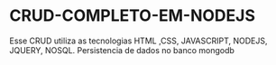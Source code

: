 # CRUD-COMPLETO-EM-NODEJS
Esse CRUD utiliza as tecnologias HTML ,CSS, JAVASCRIPT, NODEJS, JQUERY, NOSQL.
Persistencia de dados no banco mongodb
